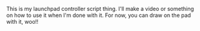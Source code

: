 This is my launchpad controller script thing.  I'll make a video or something
on how to use it when I'm done with it.  For now, you can draw on the pad with
it, woo!!
